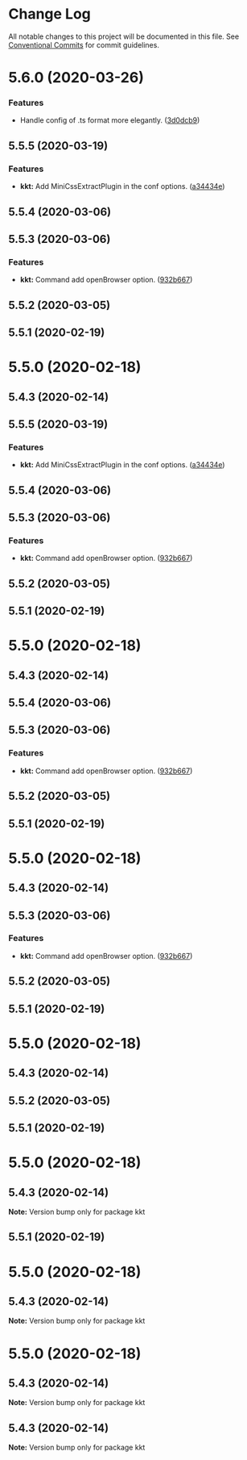 # Change Log

All notable changes to this project will be documented in this file.
See [Conventional Commits](https://conventionalcommits.org) for commit guidelines.

# 5.6.0 (2020-03-26)


### Features

* Handle config of .ts format more elegantly. ([3d0dcb9](https://github.com/kktjs/kkt/tree/master/packages/kkt-core/commit/3d0dcb994b4c2d4cf4012dfa057251ec84c120de))



## 5.5.5 (2020-03-19)


### Features

* **kkt:** Add MiniCssExtractPlugin in the conf options. ([a34434e](https://github.com/kktjs/kkt/tree/master/packages/kkt-core/commit/a34434e1f5a5d13aa28e9262bcc9a08f2c9cf95a))



## 5.5.4 (2020-03-06)



## 5.5.3 (2020-03-06)


### Features

* **kkt:** Command add openBrowser option. ([932b667](https://github.com/kktjs/kkt/tree/master/packages/kkt-core/commit/932b66705113fe0dc3f359032306ed7933133731))



## 5.5.2 (2020-03-05)



## 5.5.1 (2020-02-19)



# 5.5.0 (2020-02-18)



## 5.4.3 (2020-02-14)





## 5.5.5 (2020-03-19)


### Features

* **kkt:** Add MiniCssExtractPlugin in the conf options. ([a34434e](https://github.com/kktjs/kkt/tree/master/packages/kkt-core/commit/a34434e1f5a5d13aa28e9262bcc9a08f2c9cf95a))



## 5.5.4 (2020-03-06)



## 5.5.3 (2020-03-06)


### Features

* **kkt:** Command add openBrowser option. ([932b667](https://github.com/kktjs/kkt/tree/master/packages/kkt-core/commit/932b66705113fe0dc3f359032306ed7933133731))



## 5.5.2 (2020-03-05)



## 5.5.1 (2020-02-19)



# 5.5.0 (2020-02-18)



## 5.4.3 (2020-02-14)





## 5.5.4 (2020-03-06)



## 5.5.3 (2020-03-06)


### Features

* **kkt:** Command add openBrowser option. ([932b667](https://github.com/kktjs/kkt/tree/master/packages/kkt-core/commit/932b66705113fe0dc3f359032306ed7933133731))



## 5.5.2 (2020-03-05)



## 5.5.1 (2020-02-19)



# 5.5.0 (2020-02-18)



## 5.4.3 (2020-02-14)





## 5.5.3 (2020-03-06)


### Features

* **kkt:** Command add openBrowser option. ([932b667](https://github.com/kktjs/kkt/tree/master/packages/kkt-core/commit/932b66705113fe0dc3f359032306ed7933133731))



## 5.5.2 (2020-03-05)



## 5.5.1 (2020-02-19)



# 5.5.0 (2020-02-18)



## 5.4.3 (2020-02-14)





## 5.5.2 (2020-03-05)



## 5.5.1 (2020-02-19)



# 5.5.0 (2020-02-18)



## 5.4.3 (2020-02-14)

**Note:** Version bump only for package kkt





## 5.5.1 (2020-02-19)



# 5.5.0 (2020-02-18)



## 5.4.3 (2020-02-14)

**Note:** Version bump only for package kkt





# 5.5.0 (2020-02-18)



## 5.4.3 (2020-02-14)

**Note:** Version bump only for package kkt





## 5.4.3 (2020-02-14)

**Note:** Version bump only for package kkt
